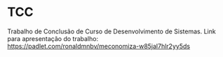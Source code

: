 # TCC
Trabalho de Conclusão de Curso de Desenvolvimento de Sistemas. Link para apresentação do trabalho: https://padlet.com/ronaldmnbv/meconomiza-w85jal7hlr2yy5ds
